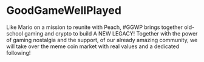 # GoodGameWellPlayed
Like Mario on a mission to reunite with Peach, #GGWP brings together old-school gaming and crypto to build A NEW LEGACY! Together with the power of gaming nostalgia and the support, of our already amazing community, we will take over the meme coin market with real values and a dedicated following!
